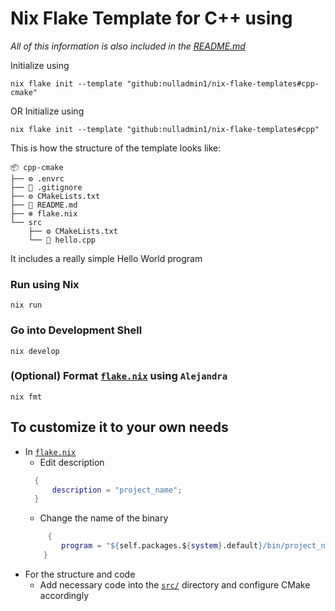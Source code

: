 # Nix Flake Template for C++ using

_All of this information is also included in the [README.md](https://github.com/nulladmin1/nix-flake-templates/blob/main/flake.nix)_

Initialize using

```shell
nix flake init --template "github:nulladmin1/nix-flake-templates#cpp-cmake"
```

OR
Initialize using

```shell
nix flake init --template "github:nulladmin1/nix-flake-templates#cpp"
```

This is how the structure of the template looks like:

```
📦 cpp-cmake
├── ⚙️ .envrc
├── 🙈 .gitignore
├── ⚙️ CMakeLists.txt
├── 📃 README.md
├── ❄️ flake.nix
└── src
    ├── ⚙️ CMakeLists.txt
    └── 📝 hello.cpp
```

It includes a really simple Hello World program

### Run using Nix

```shell
nix run
```

### Go into Development Shell

```shell
nix develop
```

### (Optional) Format [`flake.nix`](flake.nix) using `Alejandra`

```shell
nix fmt
```

## To customize it to your own needs

- In [`flake.nix`](flake.nix)
  - Edit description
  ```nix
    {
        description = "project_name";
    }
  ```
  - Change the name of the binary
  ```nix
       {
          program = "${self.packages.${system}.default}/bin/project_name";
      }
  ```
- For the structure and code
  - Add necessary code into the [`src/`](src) directory and configure CMake accordingly
